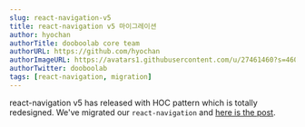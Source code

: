 ```yaml
---
slug: react-navigation-v5
title: react-navigation v5 마이그레이션
author: hyochan
authorTitle: dooboolab core team
authorURL: https://github.com/hyochan
authorImageURL: https://avatars1.githubusercontent.com/u/27461460?s=460&u=b5860875e26d33fd70fd210f4ea74f81cdf9d99b&v=4
authorTwitter: dooboolab
tags: [react-navigation, migration]
---
```


react-navigation v5 has released with HOC pattern which is totally redesigned. We've migrated our `react-navigation` and [here is the post](https://medium.com/dooboolab/migrating-to-react-navigation-v5-2998cd9c9d0b).